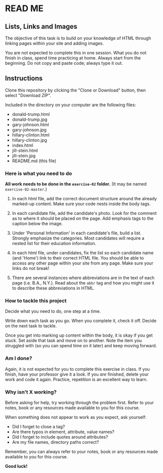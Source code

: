 # READ ME

## Lists, Links and Images

The objective of this task is to build on your knowledge of HTML through linking pages within your site and adding images.

You are not expected to complete this in one session. What you do not finish in class, spend time practicing at home. Always start from the beginning. Do not copy and paste code; always type it out.

## Instructions

Clone this repository by clicking the "Clone or Download" button, then select "Download ZIP".

Included in the directory on your computer are the following files:

- donald-trump.html
- donald-trump.jpg
- gary-johnson.html
- gary-johnson.jpg
- hillary-clinton.html
- hillary-clinton.jpg
- index.html
- jill-stein.html
- jill-stein.jpg
- README.md (this file)

### Here is what you need to do

**All work needs to be done in the `exercise-02` folder.** (It may be named `exercise-02-master`.)

1. In each html file, add the correct document structure around the already marked-up content. Make sure your code nests inside the body tags.

2. In each candidate file, add the candidate's photo. Look for the comment as to where it should be placed on the page. Add emphasis tags to the caption below the image.

3. Under 'Personal Information' in each candidate's file, build a list. Strongly emphasize the categories. Most candidates will require a nested list for their education information.

4. In each html file, under candidates, fix the list so each candidate name (and 'Home') link to their correct HTML file. You should be able to access any other page within your site from any page. Make sure your links do not break!

5. There are several instances where abbreviations are in the text of each page (i.e. B.A., N.Y.). Read about the `abbr` tag and how you might use it to describe these abbreviations in HTML.

### How to tackle this project

Decide what you need to do, one step at a time.

Write down each task as you go. When you complete it, check it off. Decide on the next task to tackle.

Once you get into marking up content within the body, it is okay if you get stuck. Set aside that task and move on to another. Note the item you struggled with (so you can spend time on it later) and keep moving forward.

### Am I done?

Again, it is not expected for you to complete this exercise in class.  If you finish, have your professor give it a look.  If you *are* finished, delete your work and code it again. Practice, repetition is an excellent way to learn.

### Why isn't X working?

Before asking for help, try working through the problem first. Refer to your notes, book or any resources made available to you for this course.

When something does not appear to work as you expect, ask yourself:

  - Did I forget to close a tag?
  - Are there typos in element, attribute, value names?
  - Did I forget to include quotes around attributes?
  - Are my file names, directory paths correct?

Remember, you can always refer to your notes, book or any resources made available to you for this course.

**Good luck!**
